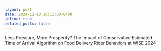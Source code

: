 ```yaml
---
layout: post
date: 2024-12-18 16:11:00-0400
inline: true
related_posts: false
---
```

Less Pressure, More Prosperity? The Impact of Conservative Estimated Time of Arrival Algorithm on Food Delivery Rider Behaviors at WISE 2024

